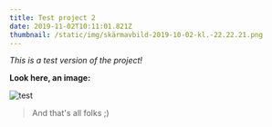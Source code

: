 ```yaml
---
title: Test project 2
date: 2019-11-02T10:11:01.821Z
thumbnail: /static/img/skärmavbild-2019-10-02-kl.-22.22.21.png
---
```

_This is a test version of the project!_

**Look here, an image:**

![test](/static/img/skärmavbild-2019-10-02-kl.-22.22.21.png "test")

> And that's all folks ;)
